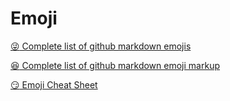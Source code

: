 # Emoji

[:stuck_out_tongue_winking_eye: Complete list of github markdown emojis](https://dev.to/nikolab/complete-list-of-github-markdown-emoji-markup-5aia)

[:satisfied: Complete list of github markdown emoji markup](https://gist.github.com/rxaviers/7360908)

[:smirk: Emoji Cheat Sheet](https://www.webfx.com/tools/emoji-cheat-sheet/)
